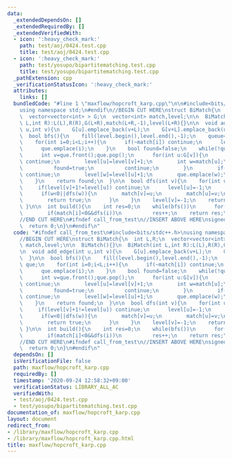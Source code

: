 ```yaml
---
data:
  _extendedDependsOn: []
  _extendedRequiredBy: []
  _extendedVerifiedWith:
  - icon: ':heavy_check_mark:'
    path: test/aoj/0424.test.cpp
    title: test/aoj/0424.test.cpp
  - icon: ':heavy_check_mark:'
    path: test/yosupo/bipartitematching.test.cpp
    title: test/yosupo/bipartitematching.test.cpp
  _pathExtension: cpp
  _verificationStatusIcon: ':heavy_check_mark:'
  attributes:
    links: []
  bundledCode: "#line 1 \"maxflow/hopcroft_karp.cpp\"\n\n#include<bits/stdc++.h>\n\
    using namespace std;\n#endif\n//BEGIN CUT HERE\nstruct BiMatch{\n  int L,R;\n\
    \  vector<vector<int> > G;\n  vector<int> match,level;\n\n  BiMatch(){}\n  BiMatch(int\
    \ L,int R):L(L),R(R),G(L+R),match(L+R,-1),level(L+R){}\n\n  void add_edge(int\
    \ u,int v){\n    G[u].emplace_back(v+L);\n    G[v+L].emplace_back(u);\n  }\n\n\
    \  bool bfs(){\n    fill(level.begin(),level.end(),-1);\n    queue<int> que;\n\
    \    for(int i=0;i<L;i++){\n      if(~match[i]) continue;\n      level[i]=0;\n\
    \      que.emplace(i);\n    }\n    bool found=false;\n    while(!que.empty()){\n\
    \      int v=que.front();que.pop();\n      for(int u:G[v]){\n        if(~level[u])\
    \ continue;\n        level[u]=level[v]+1;\n        int w=match[u];\n        if(w==-1){\n\
    \          found=true;\n          continue;\n        }\n        if(~level[w])\
    \ continue;\n        level[w]=level[u]+1;\n        que.emplace(w);\n      }\n\
    \    }\n    return found;\n  }\n\n  bool dfs(int v){\n    for(int u:G[v]){\n \
    \     if(level[v]+1!=level[u]) continue;\n      level[u]=-1;\n      int w=match[u];\n\
    \      if(w<0||dfs(w)){\n        match[v]=u;\n        match[u]=v;\n        level[v]=-1;\n\
    \        return true;\n      }\n    }\n    level[v]=-1;\n    return false;\n \
    \ }\n\n  int build(){\n    int res=0;\n    while(bfs())\n      for(int i=0;i<L;i++)\n\
    \        if(match[i]<0&&dfs(i))\n          res++;\n    return res;\n  }\n\n};\n\
    //END CUT HERE\n#ifndef call_from_test\n//INSERT ABOVE HERE\nsigned main(){\n\
    \  return 0;\n}\n#endif\n"
  code: "#ifndef call_from_test\n#include<bits/stdc++.h>\nusing namespace std;\n#endif\n\
    //BEGIN CUT HERE\nstruct BiMatch{\n  int L,R;\n  vector<vector<int> > G;\n  vector<int>\
    \ match,level;\n\n  BiMatch(){}\n  BiMatch(int L,int R):L(L),R(R),G(L+R),match(L+R,-1),level(L+R){}\n\
    \n  void add_edge(int u,int v){\n    G[u].emplace_back(v+L);\n    G[v+L].emplace_back(u);\n\
    \  }\n\n  bool bfs(){\n    fill(level.begin(),level.end(),-1);\n    queue<int>\
    \ que;\n    for(int i=0;i<L;i++){\n      if(~match[i]) continue;\n      level[i]=0;\n\
    \      que.emplace(i);\n    }\n    bool found=false;\n    while(!que.empty()){\n\
    \      int v=que.front();que.pop();\n      for(int u:G[v]){\n        if(~level[u])\
    \ continue;\n        level[u]=level[v]+1;\n        int w=match[u];\n        if(w==-1){\n\
    \          found=true;\n          continue;\n        }\n        if(~level[w])\
    \ continue;\n        level[w]=level[u]+1;\n        que.emplace(w);\n      }\n\
    \    }\n    return found;\n  }\n\n  bool dfs(int v){\n    for(int u:G[v]){\n \
    \     if(level[v]+1!=level[u]) continue;\n      level[u]=-1;\n      int w=match[u];\n\
    \      if(w<0||dfs(w)){\n        match[v]=u;\n        match[u]=v;\n        level[v]=-1;\n\
    \        return true;\n      }\n    }\n    level[v]=-1;\n    return false;\n \
    \ }\n\n  int build(){\n    int res=0;\n    while(bfs())\n      for(int i=0;i<L;i++)\n\
    \        if(match[i]<0&&dfs(i))\n          res++;\n    return res;\n  }\n\n};\n\
    //END CUT HERE\n#ifndef call_from_test\n//INSERT ABOVE HERE\nsigned main(){\n\
    \  return 0;\n}\n#endif\n"
  dependsOn: []
  isVerificationFile: false
  path: maxflow/hopcroft_karp.cpp
  requiredBy: []
  timestamp: '2020-09-24 12:58:32+09:00'
  verificationStatus: LIBRARY_ALL_AC
  verifiedWith:
  - test/aoj/0424.test.cpp
  - test/yosupo/bipartitematching.test.cpp
documentation_of: maxflow/hopcroft_karp.cpp
layout: document
redirect_from:
- /library/maxflow/hopcroft_karp.cpp
- /library/maxflow/hopcroft_karp.cpp.html
title: maxflow/hopcroft_karp.cpp
---
```

